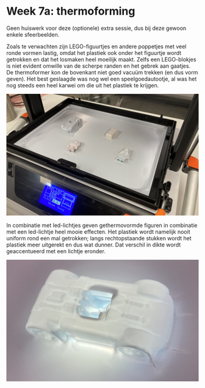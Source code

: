 # Week 7a: thermoforming

Geen huiswerk voor deze (optionele) extra sessie, dus bij deze gewoon enkele sfeerbeelden.

Zoals te verwachten zijn LEGO-figuurtjes en andere poppetjes met veel ronde vormen lastig, omdat het plastiek ook onder het figuurtje wordt getrokken en dat het losmaken heel moeilijk maakt. Zelfs een LEGO-blokjes is niet evident omwille van de scherpe randen en het gebrek aan gaatjes. De thermoformer kon de bovenkant niet goed vacuüm trekken (en dus vorm geven). Het best geslaagde was nog wel een speelgoedautootje, al was het nog steeds een heel karwei om die uit het plastiek te krijgen.

![thermoforming](../assets/images/07aThermo.jpg "thermoforming")

In combinatie met led-lichtjes geven gethermovormde figuren in combinatie met een led-lichtje heel mooie effecten. Het plastiek wordt namelijk nooit uniform rond een mal getrokken; langs rechtopstaande stukken wordt het plastiek meer uitgerekt en dus wat dunner. Dat verschil in dikte wordt geaccentueerd met een lichtje eronder.

![thermoforming2](../assets/images/07aThermo2.jpg "thermoforming")
